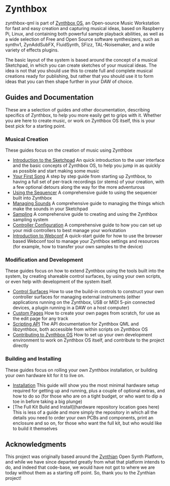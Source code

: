# Zynthbox

zynthbox-qml is part of [Zynthbox OS](https://zynthbox.io), an Open-source Music Workstation for fast and easy creation and capturing musical ideas, based on Raspberry Pi, Linux, and containing both powerful sample playback abilities, as well as a wide selection of Free and Open Source software synthesizers, such as synthv1, ZynAddSubFX, FluidSynth, SFizz, TAL-Noisemaker, and a wide variety of effects plugins.

The basic layout of the system is based around the concept of a musical Sketchpad, in which you can create sketches of your musical ideas. The idea is not that you should use this to create full and complete musical creations ready for publishing, but rather that you should use it to form ideas that you can then shape further in your DAW of choice.

## Guides and Documentation

These are a selection of guides and other documentation, describing specifics of Zynthbox, to help you more easily get to grips with it. Whether you are here to create music, or work on Zynthbox OS itself, this is your best pick for a starting point.

### Musical Creation

These guides focus on the creation of music using Zynthbox

+ [Introduction to the Sketchpad](docs/introduction.md) An quick introduction to the user interface and the basic concepts of Zynthbox OS, to help you jump in as quickly as possible and start making some music
+ [Your First Song](docs/your-first-song.md) A step by step guide from starting up Zynthbox, to having a full set of per-track recordings (or stems) of your creation, with a few optional detours along the way for the more adventurous
+ [Using the Sequencer](docs/using-the-sequencer.md) A comprehensive guide to using the sequencer built into Zynthbox
+ [Managing Sounds](docs/managing-sounds.md) A comprehensive guide to managing the things which make the sounds in your Sketchpad
+ [Sampling](docs/sampling.md) A comprehensive guide to creating and using the Zynthbox sampling system
+ [Controller Configuration](docs/controller-configuration.md) A comprehensive guide to how you can set up your midi controllers to best manage your workstation
+ [Introduction to Webconf](docs/webconf-introduction.md) A quick-start guide for how to use the browser based Webconf tool to manage your Zynthbox settings and resources (for example, how to transfer your own samples to the device)

### Modification and Development

These guides focus on how to extend Zynthbox using the tools built into the system, by creating shareable control surfaces, by using your own scripts, or even help with development of the system itself.

+ [Control Surfaces](docs/control-surfaces.md) How to use the build-in controls to construct your own controller surfaces for managing external instruments (either applications running on the Zynthbox, USB or MIDI 5-pin connected devices, a plugin running in a DAW on a host computer)
+ [Custom Pages](docs/custom-pages.md) How to create your own pages from scratch, for use as the edit page for any track
+ [Scripting API](docs/scripting-api.md) The API documentation for Zynthbox QML and libzynthbox, both accessible from within scripts on Zynthbox OS
+ [Contributing to Zynthbox OS](docs/contribute.md) How to set up your own development environment to work on Zynthbox OS itself, and contribute to the project directly

### Building and Installing

These guides focus on rolling your own Zynthbox installation, or building your own hardware kit for it to live on.

+ [Installation](docs/installation.md) This guide will show you the most minimal hardware setup required for getting up and running, plus a couple of optional extras, and how to do so (for those who are on a tight budget, or who want to dip a toe in before taking a big plunge)
+ [The Full Kit Build and Install](hardware repository location goes here) This is less of a guide and more simply the repository in which all the details you need to order your own PCBs and components, print an enclosure and so on, for those who want the full kit, but who would like to build it themselves

## Acknowledgments

This project was originally based around the [Zynthian](http://zynthian.org) Open Synth Platform, and while we have since departed greatly from what that platform intends to do, and indeed that code-base, we would have not got to where we are today without them as a starting off point. So, thank you to the Zynthian project!
